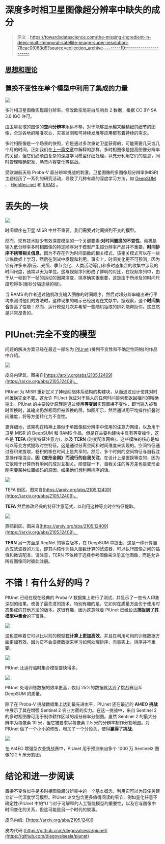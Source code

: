 # 深度多时相卫星图像超分辨率中缺失的成分

> 原文：<https://towardsdatascience.com/the-missing-ingredient-in-deep-multi-temporal-satellite-image-super-resolution-78cac0f063d9?source=collection_archive---------19----------------------->

## [思想和理论](https://towardsdatascience.com/tagged/thoughts-and-theory)

## 置换不变性在单个模型中利用了集成的力量

![](img/99b437069c9d35c11014e5e22c99831b.png)

多时相卫星图像实现超分辨率。修改欧空局哥白尼哨兵 2 数据，根据 CC BY-SA 3.0 IGO 许可。

由卫星获取的图像的**空间分辨率**永远不够，对于能够显示越来越精细的细节的图像，全球各地的精准农业、灾害监测和可持续发展等应用都有着持续的需求。

多时相图像是一个场景的快照，它是通过多次重访卫星获得的，可能需要几天或几个月的时间。正如我们在[上一篇文章](/enhancing-satellite-imagery-with-deep-multi-temporal-super-resolution-24f08586ada0)中解释的那样，多时相图像是提高图像分辨率的关键，但它们必须由复杂的深度学习模型仔细处理，以充分利用它们的信息，同时管理精确配准、场景内容变化等挑战。

受欧洲航天局 Proba-V 超分辨率挑战的刺激，卫星图像的多图像超分辨率(MISR)主题经历了一系列的研究活动，导致了几种有趣的深度学习方法，如 [DeepSUM](https://arxiv.org/abs/1907.06490) 、 [HighRes-net](http://www.classic.grss-ieee.org/earthvision2020/july_stuff/webpage/papers/Arefin_Multi-Image_Super-Resolution_for_Remote_Sensing_Using_Deep_Recurrent_Networks_CVPRW_2020_paper.pdf) 和 [RAMS](https://www.mdpi.com/2072-4292/12/14/2207/htm) 。

# 丢失的一块

![](img/0e4a9febe23fb329799d76c382bbb6b6.png)

时间顺序在卫星 MISR 中并不重要。我们需要对时间排列不变的模型。

然而，现有技术缺少有效深度模型的一个关键要素:**对时间置换的不变性**。动机是输入低分辨率多时相图像的特定顺序对于模型产生超分辨率产品并不重要。**时间排序不携带相关信息**，因为不存在作为时间函数的相关模式，该相关模式可以在一些训练数据上学习，然后在测试中发现和利用。事实上，时间变化更不可预测，因为它有许多来源(云、光照、季节变化、人类活动等)。)和多时态集合的收集中涉及的时间尺度，通常以天为单位。这与视频序列形成了鲜明的对比，在视频序列中，由于从一帧到下一帧的运动的因果演变，排序确实很重要，这是由于所涉及的时间尺度短得多(毫秒分隔连续的帧)。

当 RAMS 的作者通过随机改变输入图像的时间顺序，然后对超分辨率输出进行平均来测试他们的方法时，这种现象的暗示已经出现在文献中。据观察，这个**时间集合**提高了性能！然而，运行模型几次并希望一些随机抽取的排列能帮助你，这显然是非常昂贵的。

# PIUnet:完全不变的模型

问题的解决方案已经在最近一部名为 [PIUnet](https://arxiv.org/abs/2105.12409) (排列不变性和不确定性网络)的作品中介绍。

![](img/3bc70c5c0503abb4b5b24eba300efe37.png)

皮乌内建筑。图来自[https://arxiv.org/abs/2105.12409](https://arxiv.org/abs/2105.12409)。

PIUnet 为 MISR 重新定义了神经网络体系结构的构建块，从而通过设计使其对时间置换完全不变。这允许 PIUnet 保证对于输入的任何时间排列都返回相同的精确输出。PIUnet 的主要设计原理是通过使用**等变层**实现置换不变性，即当输入被暂时置换时，其输出仍然相同但被置换的层。如图所示，然后通过用平均操作折叠时间维度，将等方差转化为不变性。

更详细地，该架构在精神上类似于单图像超分辨率中使用的注意力网络，以及用于卫星 MISR 的 DeepSUM 和 RAMS 作品，但是在主要构建块中具有等变操作，这些是 **TEFA** (时变特征注意力)，以及 **TERN** (时变配准网络)。这些模块的核心是如何以等变方式提取时空特征。这是通过分离空间和时间维度来实现的。空间特征通过卷积来提取，卷积的核在时间上是共享的。然后，多个时刻的空间特征与自我注意操作相混合。**因《变形金刚》而流行的自我关注**，在设计上是置换等变的，因为它依赖于计算所有瞬间的成对互相关。顺便提一下，自我关注的等方差也是变形金刚需要某种位置编码的原因，如果他们想利用排序的话。

![](img/e6bd344d6d252726845581c54f61e97c.png)

TEFA 街区。图来自[https://arxiv.org/abs/2105.12409](https://arxiv.org/abs/2105.12409)。

**TEFA** 然后修改经典的特征注意范式，以利用这种等变时空特征提取。

![](img/1280d164cd07a3bf88c33741bb299994.png)

燕鸥街区。图来自[https://arxiv.org/abs/2105.12409](https://arxiv.org/abs/2105.12409)。

**TERN** 另一方面是 RegNet 的等变版本，在 DeepSUM 中提出，这是一种计算自适应滤波器的方法，即其内核作为输入函数计算的滤波器，可以执行图像之间的插值和微调配准。请注意，TERN 不依赖于选择参考图像来注册其他图像，而是允许所有图像同时彼此注册。

# 不错！有什么好的吗？

PIUnet 已经在现在经典的 Proba-V 数据集上进行了测试，并显示了一些令人印象深刻的结果，改善了最先进的技术。特别有趣的是，它如何在质量方面优于使用时态集成的其他方法的版本。这很有趣，因为这意味着 PIUnet 已经设法**捕捉到了其模型中集合**的丰富性。

![](img/8820e1ccd968b4a30f4209e6b5a5ff41.png)

这也意味着它可以比以前的模型**在计算上更加高效**，并且在利用可用的训练数据方面更加有效，因为它不会浪费数据来学习如何处理排序，而事实上，排序并不重要。

![](img/81162531862a08b7187b21260a364ac9.png)

PIUnet 比运行临时集合模型要快得多。

![](img/498a3c89cf7fc1b376bdbe7bb114fc1e.png)

PIUnet 处理训练数据的效率更高，仅用 25%的数据就达到了挑战赛冠军 DeepSUM 的质量。

除了在 Proba-V 挑战数据集上达到最先进水平，PIUnet 还在最近的 **AI4EO 挑战**中展示了其在增强 Sentinel 2 农业方面的实力。在这一挑战中，来自 Sentinel 2 的多时相图像可用于制作耕作区域的超分辨率分割图。虽然 Sentinel 2 的最大分辨率为每像素 10 米，但它被要求以每像素 2.5 米的分辨率制作分割地图。对 PIUnet 做了一个小小的修改，增加了一个分段头，使得**赢得了挑战**。

![](img/63857baf46ec1be0eaa71e27837529c9.png)

在 AI4EO 增强型农业挑战赛中，PIUnet 用于预测来自多个 1000 万 Sentinel2 图像的 2.5 米分割图。

# 结论和进一步阅读

置换不变性似乎是多时相图像超分辨率中的一个基本概念，利用它可以为该任务建立新一代深度学习模型。PIUnet 论文包含更多值得阅读的细节，例如量化任意不确定性(PIUnet 中的“U ”)对于可解释的人工智能模型的重要性，以及它与图像中时间变化的关系，但这可能是另一个时代的故事。

皮乌内纸:【https://arxiv.org/abs/2105.12409 

皮内代码:[https://github.com/diegovalsesia/piunet](https://github.com/diegovalsesia/piunet)